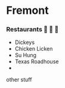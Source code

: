 # Fremont
### Restaurants :chicken: :pizza: :hamburger:
- Dickeys
- Chicken Licken
- Su Hung
- Texas Roadhouse
- 
other stuff
